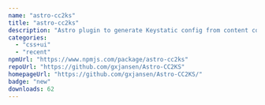 ```yaml
---
name: "astro-cc2ks"
title: "astro-cc2ks"
description: "Astro plugin to generate Keystatic config from content collections"
categories:
  - "css+ui"
  - "recent"
npmUrl: "https://www.npmjs.com/package/astro-cc2ks"
repoUrl: "https://github.com/gxjansen/Astro-CC2KS"
homepageUrl: "https://github.com/gxjansen/Astro-CC2KS/"
badge: "new"
downloads: 62
---
```

